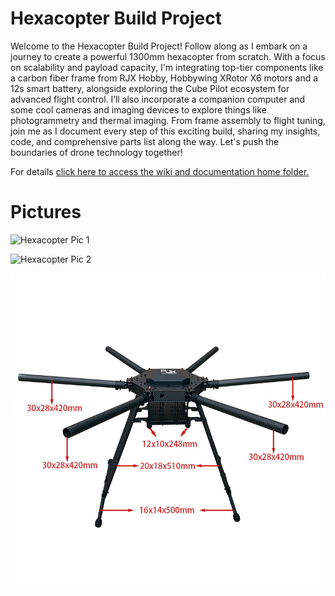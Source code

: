 # Hexacopter Build Project
Welcome to the Hexacopter Build Project! Follow along as I embark on a journey to create a powerful 1300mm hexacopter from scratch. With a focus on scalability and payload capacity, I'm integrating top-tier components like a carbon fiber frame from RJX Hobby, Hobbywing XRotor X6 motors and a 12s smart battery, alongside exploring the Cube Pilot ecosystem for advanced flight control. I’ll also incorporate a companion computer and some cool cameras and imaging devices to explore things like photogrammetry and thermal imaging. From frame assembly to flight tuning, join me as I document every step of this exciting build, sharing my insights, code, and comprehensive parts list along the way. Let's push the boundaries of drone technology together!

For details [click here to access the wiki and documentation home folder.](./wiki/Drone-Wiki.md)

# Pictures
![Hexacopter Pic 1](./wiki/.attachments/hexacopter-image1.jpg)

![Hexacopter Pic 2](./wiki/.attachments/hexacopter-image2.jpg)

![Frame](./wiki/01-Frame/images/frame1.jpg)